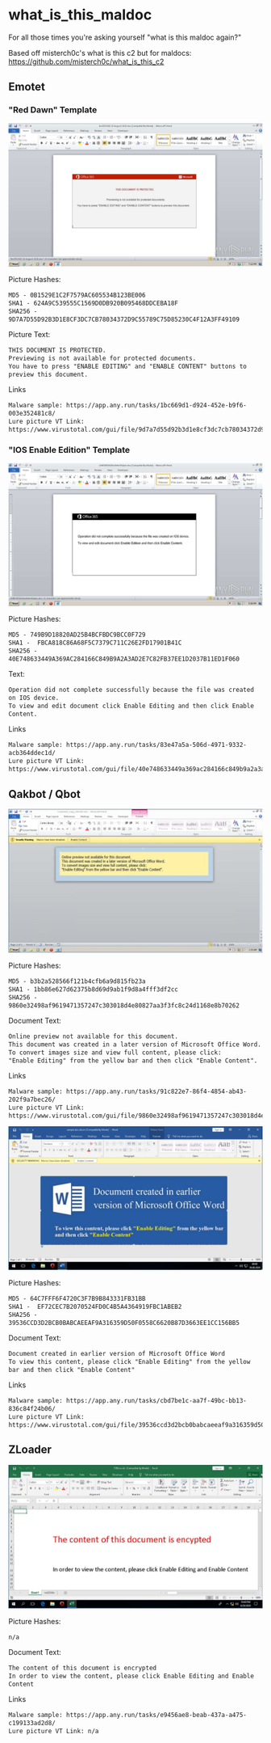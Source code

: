# what_is_this_maldoc
For all those times you're asking yourself "what is this maldoc again?"

Based off misterch0c's what is this c2 but for maldocs: https://github.com/misterch0c/what_is_this_c2

## Emotet

### "Red Dawn" Template

![alt text](./images/emotet-red-dawn-template.png "Emotet Red Dawn Template")

Picture Hashes:
```
MD5 - 0B1529E1C2F7579AC605534B123BE006
SHA1 - 624A9C539555C1569D0DB920B095468DDCEBA18F 
SHA256 - 9D7A7D55D92B3D1E8CF3DC7CB78034372D9C55789C75D85230C4F12A3FF49109
```

Picture Text:

```
THIS DOCUMENT IS PROTECTED.
Previewing is not available for protected documents.
You have to press "ENABLE EDITING" and "ENABLE CONTENT" buttons to preview this document.
```

Links
```
Malware sample: https://app.any.run/tasks/1bc669d1-d924-452e-b9f6-003e352481c8/
Lure picture VT Link: https://www.virustotal.com/gui/file/9d7a7d55d92b3d1e8cf3dc7cb78034372d9c55789c75d85230c4f12a3ff49109
```

### "IOS Enable Edition" Template

![alt text](./images/emotet-ios-enable-edition-template.png "Emotet IOS Enable Edition Template")

Picture Hashes:
```
MD5 - 749B9D18820AD25B4BCFBDC9BCC0F729
SHA1 -  FBCA818C86A68F5C7379C711C26E2FD17901B41C
SHA256 - 40E748633449A369AC284166C849B9A2A3AD2E7C82FB37EE1D2037B11ED1F060
```
Text:
```
Operation did not complete successfully because the file was created on IOS device.
To view and edit document click Enable Editing and then click Enable Content.
```
Links
```
Malware sample: https://app.any.run/tasks/83e47a5a-506d-4971-9332-acb364ddec1d/
Lure picture VT Link: https://www.virustotal.com/gui/file/40e748633449a369ac284166c849b9a2a3ad2e7c82fb37ee1d2037b11ed1f060
```

## Qakbot / Qbot

![alt text](./images/qbot-001.png "Qbot")

Picture Hashes:
```
MD5 - b3b2a528566f121b4cfb6a9d815fb23a 
SHA1 - 1bb86e627d62375b8d69d9ab1f9d8a4fff3df2cc 
SHA256 - 9860e32498af9619471357247c303018d4e80827aa3f3fc8c24d1168e8b70262
```

Document Text:

```
Online preview not available for this document.
This document was created in a later version of Microsoft Office Word.
To convert images size and view full content, please click:
"Enable Editing" from the yellow bar and then click "Enable Content".
```

Links
```
Malware sample: https://app.any.run/tasks/91c822e7-86f4-4854-ab43-202f9a7bec26/
Lure picture VT Link: https://www.virustotal.com/gui/file/9860e32498af9619471357247c303018d4e80827aa3f3fc8c24d1168e8b70262/relations```
```

![alt text](./images/qbot.png "Qbot")

Picture Hashes:
```
MD5 - 64C7FFF6F4720C3F7B9B843331FB31BB 
SHA1 -  EF72CEC7B2070524FD0C4B5A4364919FBC1ABEB2
SHA256 - 39536CCD3D2BCB0BABCAEEAF9A316359D50F0558C6620B87D3663EE1CC156BB5
```

Document Text:

```
Document created in earlier version of Microsoft Office Word
To view this content, please click "Enable Editing" from the yellow bar and then click "Enable Content"
```

Links
```
Malware sample: https://app.any.run/tasks/cbd7be1c-aa7f-49bc-bb13-836c84f24b06/
Lure picture VT Link: https://www.virustotal.com/gui/file/39536ccd3d2bcb0babcaeeaf9a316359d50f0558c6620b87d3663ee1cc156bb5```
```

## ZLoader

![alt text](./images/zloader.png "ZLoader")

Picture Hashes:
```
n/a
```

Document Text:

```
The content of this document is encrypted
In order to view the content, please click Enable Editing and Enable Content
```

Links
```
Malware sample: https://app.any.run/tasks/e9456ae8-beab-437a-a475-c199133ad2d8/
Lure picture VT Link: n/a
```